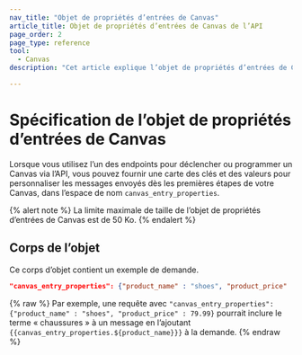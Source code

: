 ```yaml
---
nav_title: "Objet de propriétés d’entrées de Canvas"
article_title: Objet de propriétés d’entrées de Canvas de l’API
page_order: 2
page_type: reference
tool:
  - Canvas
description: "Cet article explique l’objet de propriétés d’entrées de Canvas de Braze."

---
```


# Spécification de l’objet de propriétés d’entrées de Canvas

Lorsque vous utilisez l’un des endpoints pour déclencher ou programmer un Canvas via l’API, vous pouvez fournir une carte des clés et des valeurs pour personnaliser les messages envoyés dès les premières étapes de votre Canvas, dans l’espace de nom `canvas_entry_properties`.

{% alert note %}
La limite maximale de taille de l’objet de propriétés d’entrées de Canvas est de 50 Ko. 
{% endalert %}

## Corps de l’objet

Ce corps d’objet contient un exemple de demande.

```json
"canvas_entry_properties": {"product_name" : "shoes", "product_price" : 79.99}
```
{% raw %}
Par exemple, une requête avec `"canvas_entry_properties": {"product_name" : "shoes", "product_price" : 79.99}` pourrait inclure le terme « chaussures » à un message en l’ajoutant ```{{canvas_entry_properties.${product_name}}}``` à la demande.
{% endraw %}
